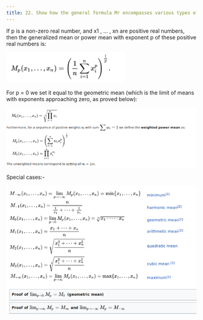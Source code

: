 ```yaml
---
title: 22. Show how the general formula Mr encompasses various types of common averages and including (as limit) the geometric average (have a look at the proof)
---
```


If p is a non-zero real number, and x1 , … , xn are positive real numbers, then the generalized mean or power mean with exponent p of these positive real numbers is:

  ![Generalized mean](/img/generalized_mean.png)
          
  For p = 0 we set it equal to the geometric mean (which is the limit of means with exponents approaching zero, as proved below): 
       
  ![Generalized mean](/img/generalized.png)
        
  Special cases:-
     
  ![Generalized mean](/img/special_cases.png)
  
